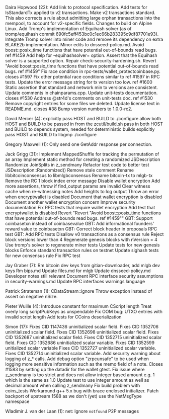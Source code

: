 Daira Hopwood (22):
      Add link to protocol specification.
      Add tests for IsStandardTx applied to v2 transactions.
      Make v2 transactions standard. This also corrects a rule about admitting large orphan transactions into the mempool, to account for v2-specific fields.
      Changes to build on Alpine Linux.
      Add Tromp's implementation of Equihash solver (as of tromp/equihash commit 690fc5eff453bc0c1ec66b283395c9df87701e93).
      Integrate Tromp solver into miner code and remove its dependency on extra BLAKE2b implementation.
      Minor edits to dnsseed-policy.md.
      Avoid boost::posix_time functions that have potential out-of-bounds read bugs. ref #1459
      Add help for -equihashsolver= option.
      Assert that the Equihash solver is a supported option.
      Repair check-security-hardening.sh.
      Revert "Avoid boost::posix_time functions that have potential out-of-bounds read bugs. ref #1459"
      Fix race condition in rpc-tests/wallet_protectcoinbase.py. closes #1597
      Fix other potential race conditions similar to ref #1597 in RPC tests.
      Update the error message string for tx version too low. ref #1600
      Static assertion that standard and network min tx versions are consistent.
      Update comments in chainparams.cpp.
      Update unit-tests documentation. closes #1530
      Address @str4d's comments on unit-tests doc. ref #1530
      Remove copyright entries for some files we deleted.
      Update license text in README.md. closes #38
      Bump version numbers to 1.0.0-rc2.

David Mercer (4):
      explicitly pass HOST and BUILD to ./configure
      allow both HOST and BUILD to be passed in from the zcutil/build.sh
      pass in both HOST and BUILD to depends system, needed for deterministic builds
      explicitly pass HOST and BUILD to libgmp ./configure

Gregory Maxwell (1):
      Only send one GetAddr response per connection.

Jack Grigg (31):
      Implement MappedShuffle for tracking the permutation of an array
      Implement static method for creating a randomized JSDescription
      Randomize JoinSplits in z_sendmany
      Refactor test code to better test JSDescription::Randomized()
      Remove stale comment
      Rename libbitcoinconsensus to libmlgbconsensus
      Rename bitcoin-tx to mlgb-tx
      Remove the RC 1 block index error message
      Disable wallet encryption
      Add more assertions, throw if find_output params are invalid
      Clear witness cache when re-witnessing notes
      Add heights to log output
      Throw an error when encryptwallet is disabled
      Document that wallet encryption is disabled
      Document another wallet encryption concern
      Improve security documentation
      Fix RPC tests that require wallet encryption
      Add test that encryptwallet is disabled
      Revert "Revert "Avoid boost::posix_time functions that have potential out-of-bounds read bugs. ref #1459""
      GBT: Support coinbasetxn instead of coinbasevalue
      GBT: Add informational founders' reward value to coinbasetxn
      GBT: Correct block header in proposals RPC test
      GBT: Add RPC tests
      Disallow v0 transactions as a consensus rule
      Reject block versions lower than 4
      Regenerate genesis blocks with nVersion = 4
      Use tromp's solver to regenerate miner tests
      Update tests for new genesis blocks
      Enforce standard transaction rules on testnet
      Update sighash tests for new consensus rule
      Fix RPC test

Jay Graber (7):
      Rm bitcoin dev keys from gitian-downloader, add mlgb dev keys
      Rm bips.md
      Update files.md for mlgb
      Update dnsseed-policy.md
      Developer notes still relevant
      Document RPC interface security assumptions in security-warnings.md
      Update RPC interfaces warnings language

Patrick Strateman (1):
      CDataStream::ignore Throw exception instead of assert on negative nSize.

Pieter Wuille (4):
      Introduce constant for maximum CScript length
      Treat overly long scriptPubKeys as unspendable
      Fix OOM bug: UTXO entries with invalid script length
      Add tests for CCoins deserialization

Simon (17):
      Fixes CID 1147436 uninitialized scalar field.
      Fixes CID 1352706 uninitialized scalar field.
      Fixes CID 1352698 uninitialized scalar field.
      Fixes CID 1352687 uninitialized scalar field.
      Fixes CID 1352715 uninitialized scalar field.
      Fixes CID 1352686 uninitialized scalar variable.
      Fixes CID 1352599 unitialized scalar variable
      Fixes CID 1352727 uninitialized scalar variable.
      Fixes CID 1352714 uninitialized scalar variable.
      Add security warning about logging of z_* calls.
      Add debug option "zrpcunsafe" to be used when logging more sensitive information such as the memo field of a note.
      Closes #1583 by setting up the datadir for the wallet gtest.
      Fix issue where z_sendmany is too strict and does not allow integer based amount e.g. 1 which is the same as 1.0
      Update test to use integer amount as well as decimal amount when calling z_sendmany
      Fix build problem with coins_tests
      Workaround g++ 5.x bug with brace enclosed initializer.
      Patch backport of upstream 1588 as we don't (yet) use the NetMsgType namespace

Wladimir J. van der Laan (1):
      net: Ignore `notfound` P2P messages

